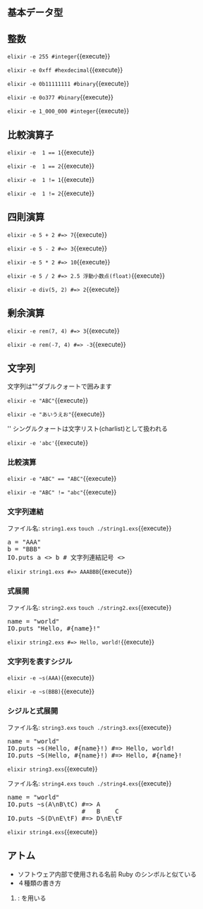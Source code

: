 ## 基本データ型

## 整数

`elixir -e 255 #integer`{{execute}}

`elixir -e 0xff #hexdecimal`{{execute}}

`elixir -e 0b11111111 #binary`{{execute}}

`elixir -e 0o377 #binary`{{execute}}

`elixir -e 1_000_000 #integer`{{execute}}

## 比較演算子

`elixir -e  1 == 1`{{execute}}

`elixir -e  1 == 2`{{execute}}

`elixir -e  1 != 1`{{execute}}

`elixir -e  1 != 2`{{execute}}

## 四則演算

`elixir -e 5 + 2 #=> 7`{{execute}}

`elixir -e 5 - 2 #=> 3`{{execute}}

`elixir -e 5 * 2 #=> 10`{{execute}}

`elixir -e 5 / 2 #=> 2.5 浮動小数点(float)`{{execute}}

`elixir -e div(5, 2) #=> 2`{{execute}}

## 剰余演算

`elixir -e rem(7, 4) #=> 3`{{execute}}

`elixir -e rem(-7, 4) #=> -3`{{execute}}

## 文字列

文字列は""ダブルクォートで囲みます

`elixir -e "ABC"`{{execute}}

`elixir -e "あいうえお"`{{execute}}

'' シングルクォートは文字リスト(charlist)として扱われる

`elixir -e 'abc'`{{execute}}

### 比較演算

`elixir -e "ABC" == "ABC"`{{execute}}

`elixir -e "ABC" != "abc"`{{execute}}

### 文字列連結

ファイル名: `string1.exs`
`touch ./string1.exs`{{execute}}

<pre class="file" data-filename="string2.exs" data-target="replace">
a = "AAA"
b = "BBB"
IO.puts a <> b # 文字列連結記号 <>
</pre>

`elixir string1.exs #=> AAABBB`{{execute}}

### 式展開

ファイル名: `string2.exs`
`touch ./string2.exs`{{execute}}

<pre class="file" data-filename="string1.exs" data-target="replace">
name = "world"
IO.puts "Hello, #{name}!"
</pre>

`elixir string2.exs #=> Hello, world!`{{execute}}

### 文字列を表すシジル

`elixir -e ~s(AAA)`{{execute}}

`elixir -e ~s(BBB)`{{execute}}

### シジルと式展開

ファイル名: `string3.exs`
`touch ./string3.exs`{{execute}}

<pre class="file" data-filename="string3.exs" data-target="replace">
name = "world"
IO.puts ~s(Hello, #{name}!) #=> Hello, world!
IO.puts ~S(Hello, #{name}!) #=> Hello, #{name}!
</pre>

`elixir string3.exs`{{execute}}

ファイル名: `string4.exs`
`touch ./string4.exs`{{execute}}

<pre class="file" data-filename="string4.exs" data-target="replace">
name = "world"
IO.puts ~s(A\nB\tC) #=> A
                    #   B    C
IO.puts ~S(D\nE\tF) #=> D\nE\tF
</pre>

`elixir string4.exs`{{execute}}

## アトム

* ソフトウェア内部で使用される名前 Ruby のシンボルと似ている
* ４種類の書き方

1. : を用いる



